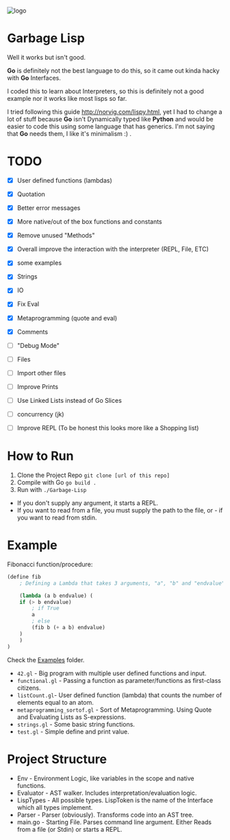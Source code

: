 ![logo](https://i.imgur.com/KGKYp3F.png)


# Garbage Lisp  
Well it works but isn't good.

**Go** is definitely not the best language to do this, so it came out kinda hacky with **Go** Interfaces.

I coded this to learn about Interpreters, so this is definitely not a good example nor it works like most lisps so far.

I tried following this guide http://norvig.com/lispy.html, yet I had to change a lot of stuff because **Go** isn't Dynamically
typed like **Python** and would be easier to code this using some language that has generics. 
I'm not saying that **Go** needs them, I like it's minimalism :) .

# TODO
- [x] User defined functions (lambdas)
- [x] Quotation  
- [x] Better error messages
- [x] More native/out of the box functions and constants
- [x] Remove unused "Methods"
- [x] Overall improve the interaction with the interpreter (REPL, File, ETC)
- [x] some examples
- [x] Strings
- [x] IO
- [x] Fix Eval
- [x] Metaprogramming (quote and eval)
- [x] Comments 
- [ ] "Debug Mode"
- [ ] Files 
- [ ] Import other files
- [ ] Improve Prints 
- [ ] Use Linked Lists instead of Go Slices
- [ ] concurrency (jk)
- [ ] Improve REPL
(To be honest this looks more like a Shopping list)


# How to Run

1. Clone the Project Repo `git clone [url of this repo]`
2. Compile with Go `go build .`
3. Run with `./Garbage-Lisp`
- If you don't supply any argument, it starts a REPL.
- If you want to read from a file, you must supply the path to the file, or - if you want to read from stdin.


# Example

Fibonacci function/procedure:
```lisp
(define fib 
    ; Defining a Lambda that takes 3 arguments, "a", "b" and "endvalue"

    (lambda (a b endvalue) (
	if (> b endvalue) 
	    ; if True
	    a
	    ; else
	    (fib b (+ a b) endvalue)
	)
    )
)
```



Check the [Examples](/tree/master/examples) folder.
- `42.gl`       - Big program with multiple user defined functions and input.
- `functional.gl` - Passing a function as parameter/functions as first-class citizens.
- `listCount.gl`- User defined function (lambda) that counts the number of elements equal to an atom.
- `metaprogramming_sortof.gl` - Sort of Metaprogramming. Using Quote and Evaluating Lists as S-expressions.
- `strings.gl`  - Some basic string functions.
- `test.gl`     - Simple define and print value.

# Project Structure
- Env       - Environment Logic, like variables in the scope and native functions.
- Evaluator - AST walker. Includes interpretation/evaluation logic.
- LispTypes - All possible types. LispToken is the name of the Interface which all types implement.
- Parser    - Parser (obviously). Transforms code into an AST tree.
- main.go   - Starting File. Parses command line argument. Either Reads from a file (or Stdin) or starts a REPL.
